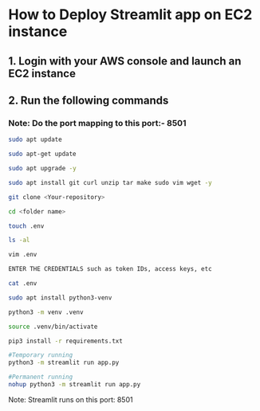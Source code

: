 # How to Deploy Streamlit app on EC2 instance

## 1. Login with your AWS console and launch an EC2 instance

## 2. Run the following commands

### Note: Do the port mapping to this port:- 8501

```bash
sudo apt update
```

```bash
sudo apt-get update
```

```bash
sudo apt upgrade -y
```

```bash
sudo apt install git curl unzip tar make sudo vim wget -y
```

```bash
git clone <Your-repository>
```

```bash
cd <folder name>

```

```bash
touch .env
```

```bash
ls -al
```

```bash
vim .env
```

```bash
ENTER THE CREDENTIALS such as token IDs, access keys, etc
```


```bash
cat .env
```

```bash
sudo apt install python3-venv
```

```bash
python3 -m venv .venv
```

```bash
source .venv/bin/activate
```

```bash
pip3 install -r requirements.txt
```

```bash
#Temporary running
python3 -m streamlit run app.py
```

```bash
#Permanent running
nohup python3 -m streamlit run app.py
```

Note: Streamlit runs on this port: 8501



